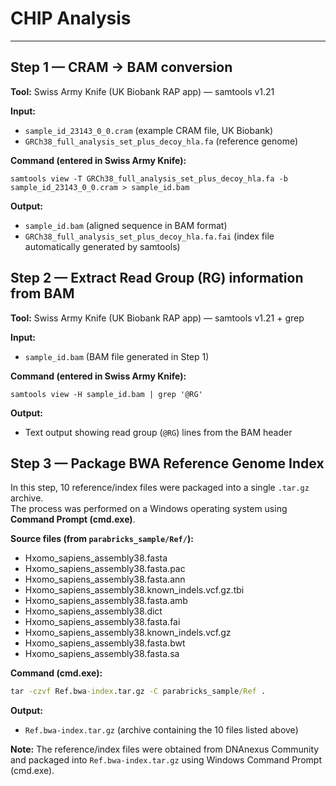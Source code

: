 # CHIP Analysis

---

## Step 1 — CRAM → BAM conversion  

**Tool:** Swiss Army Knife (UK Biobank RAP app) — samtools v1.21  

**Input:**  
- `sample_id_23143_0_0.cram` (example CRAM file, UK Biobank)  
- `GRCh38_full_analysis_set_plus_decoy_hla.fa` (reference genome)  

**Command (entered in Swiss Army Knife):**  
```
samtools view -T GRCh38_full_analysis_set_plus_decoy_hla.fa -b sample_id_23143_0_0.cram > sample_id.bam
```  

**Output:**  
- `sample_id.bam` (aligned sequence in BAM format)  
- `GRCh38_full_analysis_set_plus_decoy_hla.fa.fai` (index file automatically generated by samtools)  



## Step 2 — Extract Read Group (RG) information from BAM  

**Tool:** Swiss Army Knife (UK Biobank RAP app) — samtools v1.21 + grep  

**Input:**  
- `sample_id.bam` (BAM file generated in Step 1)  

**Command (entered in Swiss Army Knife):**  
```
samtools view -H sample_id.bam | grep '@RG'
```  

**Output:**  
- Text output showing read group (`@RG`) lines from the BAM header  



## Step 3 — Package BWA Reference Genome Index

In this step, 10 reference/index files were packaged into a single `.tar.gz` archive.  
The process was performed on a Windows operating system using **Command Prompt (cmd.exe)**.

**Source files (from `parabricks_sample/Ref/`):**
- Hxomo_sapiens_assembly38.fasta
- Hxomo_sapiens_assembly38.fasta.pac
- Hxomo_sapiens_assembly38.fasta.ann
- Hxomo_sapiens_assembly38.known_indels.vcf.gz.tbi
- Hxomo_sapiens_assembly38.fasta.amb
- Hxomo_sapiens_assembly38.dict
- Hxomo_sapiens_assembly38.fasta.fai
- Hxomo_sapiens_assembly38.known_indels.vcf.gz
- Hxomo_sapiens_assembly38.fasta.bwt
- Hxomo_sapiens_assembly38.fasta.sa

**Command (cmd.exe):**
```cmd
tar -czvf Ref.bwa-index.tar.gz -C parabricks_sample/Ref .
```

**Output:**
- `Ref.bwa-index.tar.gz` (archive containing the 10 files listed above)

**Note:** The reference/index files were obtained from DNAnexus Community and packaged into `Ref.bwa-index.tar.gz` using Windows Command Prompt (cmd.exe).

